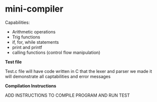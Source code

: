 # mini-compiler
Capabilities:
 - Arithmetic operations
 - Trig functions
 - if, for, while statements
 - print and printf
 - calling functions (control flow manipulation)


**Test file**

Test.c file will have code written in C that the lexer and parser we made
it will demonstrate all captabilities and error messages

**Compilation Instructions**

ADD INSTRUCTIONS TO COMPILE PROGRAM AND RUN TEST
